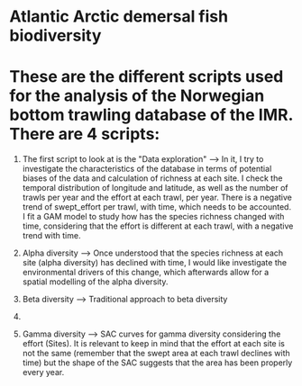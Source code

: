 # Atlantic Arctic demersal fish biodiversity

# These are the different scripts used for the analysis of the Norwegian bottom trawling database of the IMR. There are 4 scripts:


1. The first script to look at is the "Data exploration" --> In it, I try to investigate the characteristics of the database 
in terms of potential biases of the data and calculation of richness at each site. I check the temporal distribution of longitude and latitude, as well as the number of trawls per year and the effort at each trawl, per year. There is a negative trend of swept_effort per trawl, with time, which needs to be accounted. I fit a GAM model to study how has the species richness changed with time, considering that the effort is different at each trawl, with a negative trend with time. 

2. Alpha diversity --> Once understood that the species richness at each site (alpha diversity) has declined with time, I would like investigate
the environmental drivers of this change, which afterwards allow for a spatial modelling of the alpha diversity. 

3. Beta diversity --> Traditional approach to beta diversity
4. 
5. Gamma diversity --> SAC curves for gamma diversity considering the effort (Sites). It is relevant to keep in mind that the effort at each site is not the same
(remember that the swept area at each trawl declines with time) but the shape of the SAC suggests that the area has been properly every year. 
